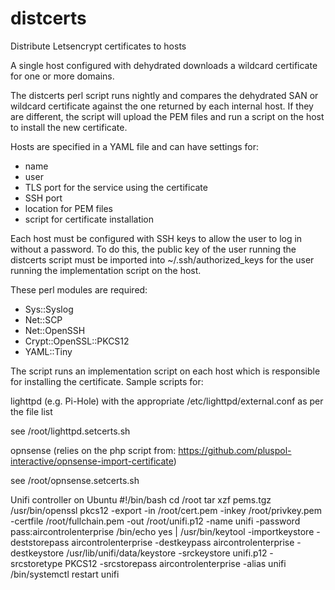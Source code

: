 # distcerts
Distribute Letsencrypt certificates to hosts

A single host configured with dehydrated downloads a wildcard certificate for one or more domains.

The distcerts perl script runs nightly and compares the dehydrated SAN or wildcard certificate against the one returned by each internal host.
If they are different, the script will upload the PEM files and run a script on the host to install the new certificate.

Hosts are specified in a YAML file and can have settings for:
- name
- user
- TLS port for the service using the certificate
- SSH port
- location for PEM files
- script for certificate installation

Each host must be configured with SSH keys to allow the user to log in without a password.
To do this, the public key of the user running the distcerts script must be imported into
~/.ssh/authorized_keys for the user running the implementation script on the host. 

These perl modules are required:
- Sys::Syslog
- Net::SCP
- Net::OpenSSH
- Crypt::OpenSSL::PKCS12
- YAML::Tiny

The script runs an implementation script on each host which is responsible for installing the certificate. Sample scripts for:


lighttpd (e.g. Pi-Hole) with the appropriate /etc/lighttpd/external.conf as per the file list

see /root/lighttpd.setcerts.sh


opnsense (relies on the php script from: https://github.com/pluspol-interactive/opnsense-import-certificate)

see /root/opnsense.setcerts.sh


Unifi controller on Ubuntu
#!/bin/bash
cd /root
tar xzf pems.tgz
/usr/bin/openssl pkcs12 -export -in /root/cert.pem -inkey /root/privkey.pem -certfile /root/fullchain.pem -out /root/unifi.p12 -name unifi -password pass:aircontrolenterprise
/bin/echo yes | /usr/bin/keytool -importkeystore \-deststorepass aircontrolenterprise -destkeypass aircontrolenterprise -destkeystore /usr/lib/unifi/data/keystore \-srckeystore unifi.p12 -srcstoretype PKCS12 -srcstorepass aircontrolenterprise \-alias unifi
/bin/systemctl restart unifi
